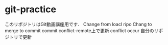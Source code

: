 # git-practice
このリポジトリはGit動画講座用です．
Change from loacl ripo
Chang to merge
to commit
commit
conflict-remote上で更新 conflict occur
自分のリポジトリで更新